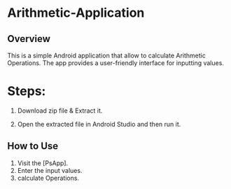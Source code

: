 # Arithmetic-Application

## Overview

This is a simple Android application that allow to calculate Arithmetic Operations. The app provides a user-friendly interface for inputting values.

# Steps:

1. Download zip file & Extract it.

2. Open the extracted file in Android Studio and then run it.

## How to Use

1. Visit the [PsApp].
2. Enter the input values.
3. calculate Operations.


